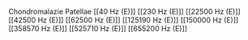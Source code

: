Chondromalazie Patellae
[[40 Hz (E)]]
[[230 Hz (E)]]
[[22500 Hz (E)]]
[[42500 Hz (E)]]
[[62500 Hz (E)]]
[[125190 Hz (E)]]
[[150000 Hz (E)]]
[[358570 Hz (E)]]
[[525710 Hz (E)]]
[[655200 Hz (E)]]